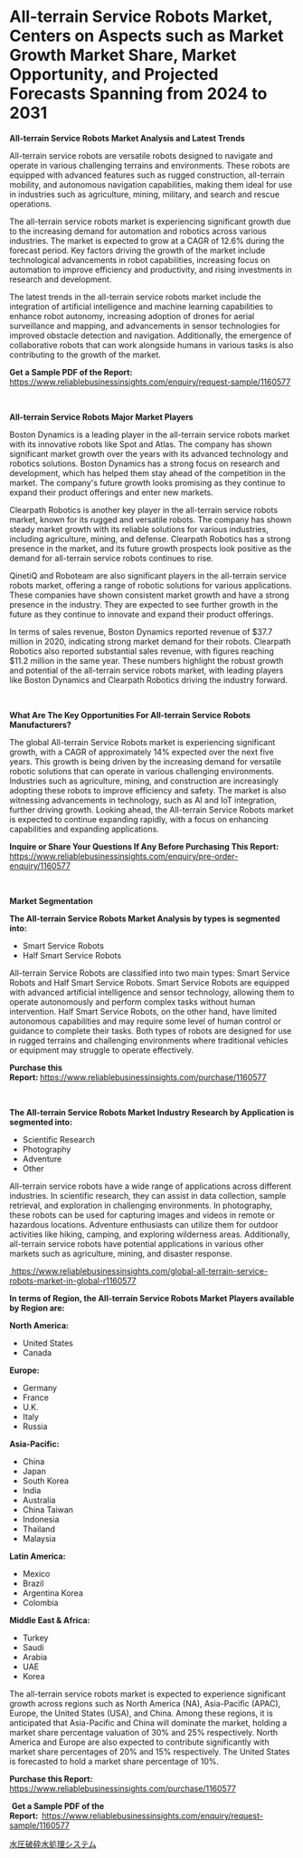 <p><h1>All-terrain Service Robots Market, Centers on Aspects such as Market Growth Market Share, Market Opportunity, and Projected Forecasts Spanning from 2024 to 2031</h1></p><p><strong>All-terrain Service Robots Market Analysis and Latest Trends</strong></p>
<p><p>All-terrain service robots are versatile robots designed to navigate and operate in various challenging terrains and environments. These robots are equipped with advanced features such as rugged construction, all-terrain mobility, and autonomous navigation capabilities, making them ideal for use in industries such as agriculture, mining, military, and search and rescue operations.</p><p>The all-terrain service robots market is experiencing significant growth due to the increasing demand for automation and robotics across various industries. The market is expected to grow at a CAGR of 12.6% during the forecast period. Key factors driving the growth of the market include technological advancements in robot capabilities, increasing focus on automation to improve efficiency and productivity, and rising investments in research and development.</p><p>The latest trends in the all-terrain service robots market include the integration of artificial intelligence and machine learning capabilities to enhance robot autonomy, increasing adoption of drones for aerial surveillance and mapping, and advancements in sensor technologies for improved obstacle detection and navigation. Additionally, the emergence of collaborative robots that can work alongside humans in various tasks is also contributing to the growth of the market.</p></p>
<p><strong>Get a Sample PDF of the Report:&nbsp;</strong> <a href="https://www.reliablebusinessinsights.com/enquiry/request-sample/1160577">https://www.reliablebusinessinsights.com/enquiry/request-sample/1160577</a></p>
<p>&nbsp;</p>
<p><strong>All-terrain Service Robots Major Market Players</strong></p>
<p><p>Boston Dynamics is a leading player in the all-terrain service robots market with its innovative robots like Spot and Atlas. The company has shown significant market growth over the years with its advanced technology and robotics solutions. Boston Dynamics has a strong focus on research and development, which has helped them stay ahead of the competition in the market. The company's future growth looks promising as they continue to expand their product offerings and enter new markets.</p><p>Clearpath Robotics is another key player in the all-terrain service robots market, known for its rugged and versatile robots. The company has shown steady market growth with its reliable solutions for various industries, including agriculture, mining, and defense. Clearpath Robotics has a strong presence in the market, and its future growth prospects look positive as the demand for all-terrain service robots continues to rise.</p><p>QinetiQ and Roboteam are also significant players in the all-terrain service robots market, offering a range of robotic solutions for various applications. These companies have shown consistent market growth and have a strong presence in the industry. They are expected to see further growth in the future as they continue to innovate and expand their product offerings.</p><p>In terms of sales revenue, Boston Dynamics reported revenue of $37.7 million in 2020, indicating strong market demand for their robots. Clearpath Robotics also reported substantial sales revenue, with figures reaching $11.2 million in the same year. These numbers highlight the robust growth and potential of the all-terrain service robots market, with leading players like Boston Dynamics and Clearpath Robotics driving the industry forward.</p></p>
<p>&nbsp;</p>
<p><strong>What Are The Key Opportunities For All-terrain Service Robots Manufacturers?</strong></p>
<p><p>The global All-terrain Service Robots market is experiencing significant growth, with a CAGR of approximately 14% expected over the next five years. This growth is being driven by the increasing demand for versatile robotic solutions that can operate in various challenging environments. Industries such as agriculture, mining, and construction are increasingly adopting these robots to improve efficiency and safety. The market is also witnessing advancements in technology, such as AI and IoT integration, further driving growth. Looking ahead, the All-terrain Service Robots market is expected to continue expanding rapidly, with a focus on enhancing capabilities and expanding applications.</p></p>
<p><strong>Inquire or Share Your Questions If Any Before Purchasing This Report:</strong> <a href="https://www.reliablebusinessinsights.com/enquiry/pre-order-enquiry/1160577">https://www.reliablebusinessinsights.com/enquiry/pre-order-enquiry/1160577</a></p>
<p>&nbsp;</p>
<p><strong>Market Segmentation</strong></p>
<p><strong>The All-terrain Service Robots Market Analysis by types is segmented into:</strong></p>
<p><ul><li>Smart Service Robots</li><li>Half Smart Service Robots</li></ul></p>
<p><p>All-terrain Service Robots are classified into two main types: Smart Service Robots and Half Smart Service Robots. Smart Service Robots are equipped with advanced artificial intelligence and sensor technology, allowing them to operate autonomously and perform complex tasks without human intervention. Half Smart Service Robots, on the other hand, have limited autonomous capabilities and may require some level of human control or guidance to complete their tasks. Both types of robots are designed for use in rugged terrains and challenging environments where traditional vehicles or equipment may struggle to operate effectively.</p></p>
<p><strong>Purchase this Report:&nbsp;</strong><a href="https://www.reliablebusinessinsights.com/purchase/1160577">https://www.reliablebusinessinsights.com/purchase/1160577</a></p>
<p>&nbsp;</p>
<p><strong>The All-terrain Service Robots Market Industry Research by Application is segmented into:</strong></p>
<p><ul><li>Scientific Research</li><li>Photography</li><li>Adventure</li><li>Other</li></ul></p>
<p><p>All-terrain service robots have a wide range of applications across different industries. In scientific research, they can assist in data collection, sample retrieval, and exploration in challenging environments. In photography, these robots can be used for capturing images and videos in remote or hazardous locations. Adventure enthusiasts can utilize them for outdoor activities like hiking, camping, and exploring wilderness areas. Additionally, all-terrain service robots have potential applications in various other markets such as agriculture, mining, and disaster response.</p></p>
<p><a href="https://www.reliablebusinessinsights.com/global-all-terrain-service-robots-market-in-global-r1160577">&nbsp;https://www.reliablebusinessinsights.com/global-all-terrain-service-robots-market-in-global-r1160577</a></p>
<p><strong>In terms of Region, the All-terrain Service Robots Market Players available by Region are:</strong></p>
<p>
    <p> <strong> North America: </strong>
        <ul>
            <li>United States</li>
            <li>Canada</li>
        </ul>
        </p> 
    <p> <strong> Europe: </strong>
        <ul>
            <li>Germany</li>
            <li>France</li>
            <li>U.K.</li>
            <li>Italy</li>
            <li>Russia</li>
        </ul>
        </p> 
    <p> <strong> Asia-Pacific: </strong>
        <ul>
            <li>China</li>
            <li>Japan</li>
            <li>South Korea</li>
            <li>India</li>
            <li>Australia</li>
            <li>China Taiwan</li>
            <li>Indonesia</li>
            <li>Thailand</li>
            <li>Malaysia</li>
        </ul>
        </p> 
    <p> <strong> Latin America: </strong>
        <ul>
            <li>Mexico</li>
            <li>Brazil</li>
            <li>Argentina Korea</li>
            <li>Colombia</li>
        </ul>
        </p> 
    <p> <strong> Middle East & Africa: </strong>
        <ul>
            <li>Turkey</li>
            <li>Saudi</li>
            <li>Arabia</li>
            <li>UAE</li>
            <li>Korea</li>
        </ul>
    </p>
    </p>
<p><p>The all-terrain service robots market is expected to experience significant growth across regions such as North America (NA), Asia-Pacific (APAC), Europe, the United States (USA), and China. Among these regions, it is anticipated that Asia-Pacific and China will dominate the market, holding a market share percentage valuation of 30% and 25% respectively. North America and Europe are also expected to contribute significantly with market share percentages of 20% and 15% respectively. The United States is forecasted to hold a market share percentage of 10%.</p></p>
<p><strong>Purchase this Report: </strong><a href="https://www.reliablebusinessinsights.com/purchase/1160577">https://www.reliablebusinessinsights.com/purchase/1160577</a></p>
<p>&nbsp;<strong>Get a Sample PDF of the Report:&nbsp;&nbsp;</strong><a href="https://www.reliablebusinessinsights.com/enquiry/request-sample/1160577">https://www.reliablebusinessinsights.com/enquiry/request-sample/1160577</a></p>
<p><strong></strong></p>
<p><p><a href="https://github.com/BrionnaBoyle/Market-Research-Report-List-1/blob/main/598637288752.md">水圧破砕水処理システム</a></p></p>
